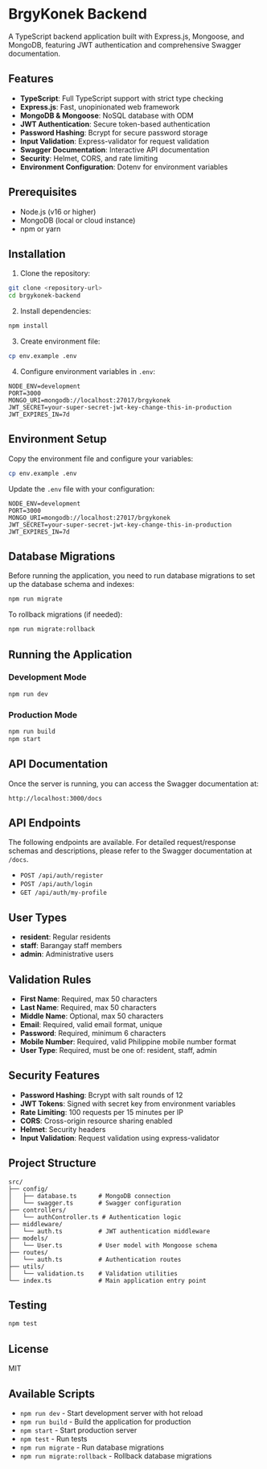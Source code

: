 # BrgyKonek Backend

A TypeScript backend application built with Express.js, Mongoose, and MongoDB, featuring JWT authentication and comprehensive Swagger documentation.

## Features

- **TypeScript**: Full TypeScript support with strict type checking
- **Express.js**: Fast, unopinionated web framework
- **MongoDB & Mongoose**: NoSQL database with ODM
- **JWT Authentication**: Secure token-based authentication
- **Password Hashing**: Bcrypt for secure password storage
- **Input Validation**: Express-validator for request validation
- **Swagger Documentation**: Interactive API documentation
- **Security**: Helmet, CORS, and rate limiting
- **Environment Configuration**: Dotenv for environment variables

## Prerequisites

- Node.js (v16 or higher)
- MongoDB (local or cloud instance)
- npm or yarn

## Installation

1. Clone the repository:

```bash
git clone <repository-url>
cd brgykonek-backend
```

2. Install dependencies:

```bash
npm install
```

3. Create environment file:

```bash
cp env.example .env
```

4. Configure environment variables in `.env`:

```env
NODE_ENV=development
PORT=3000
MONGO_URI=mongodb://localhost:27017/brgykonek
JWT_SECRET=your-super-secret-jwt-key-change-this-in-production
JWT_EXPIRES_IN=7d
```

## Environment Setup

Copy the environment file and configure your variables:

```bash
cp env.example .env
```

Update the `.env` file with your configuration:

```env
NODE_ENV=development
PORT=3000
MONGO_URI=mongodb://localhost:27017/brgykonek
JWT_SECRET=your-super-secret-jwt-key-change-this-in-production
JWT_EXPIRES_IN=7d
```

## Database Migrations

Before running the application, you need to run database migrations to set up the database schema and indexes:

```bash
npm run migrate
```

To rollback migrations (if needed):

```bash
npm run migrate:rollback
```

## Running the Application

### Development Mode

```bash
npm run dev
```

### Production Mode

```bash
npm run build
npm start
```

## API Documentation

Once the server is running, you can access the Swagger documentation at:

```
http://localhost:3000/docs
```

## API Endpoints

The following endpoints are available. For detailed request/response schemas and descriptions, please refer to the Swagger documentation at `/docs`.

- `POST /api/auth/register`
- `POST /api/auth/login`
- `GET /api/auth/my-profile`

## User Types

- **resident**: Regular residents
- **staff**: Barangay staff members
- **admin**: Administrative users

## Validation Rules

- **First Name**: Required, max 50 characters
- **Last Name**: Required, max 50 characters
- **Middle Name**: Optional, max 50 characters
- **Email**: Required, valid email format, unique
- **Password**: Required, minimum 6 characters
- **Mobile Number**: Required, valid Philippine mobile number format
- **User Type**: Required, must be one of: resident, staff, admin

## Security Features

- **Password Hashing**: Bcrypt with salt rounds of 12
- **JWT Tokens**: Signed with secret key from environment variables
- **Rate Limiting**: 100 requests per 15 minutes per IP
- **CORS**: Cross-origin resource sharing enabled
- **Helmet**: Security headers
- **Input Validation**: Request validation using express-validator

## Project Structure

```
src/
├── config/
│   ├── database.ts      # MongoDB connection
│   └── swagger.ts       # Swagger configuration
├── controllers/
│   └── authController.ts # Authentication logic
├── middleware/
│   └── auth.ts          # JWT authentication middleware
├── models/
│   └── User.ts          # User model with Mongoose schema
├── routes/
│   └── auth.ts          # Authentication routes
├── utils/
│   └── validation.ts    # Validation utilities
└── index.ts             # Main application entry point
```

## Testing

```bash
npm test
```

## License

MIT

## Available Scripts

- `npm run dev` - Start development server with hot reload
- `npm run build` - Build the application for production
- `npm start` - Start production server
- `npm test` - Run tests
- `npm run migrate` - Run database migrations
- `npm run migrate:rollback` - Rollback database migrations
